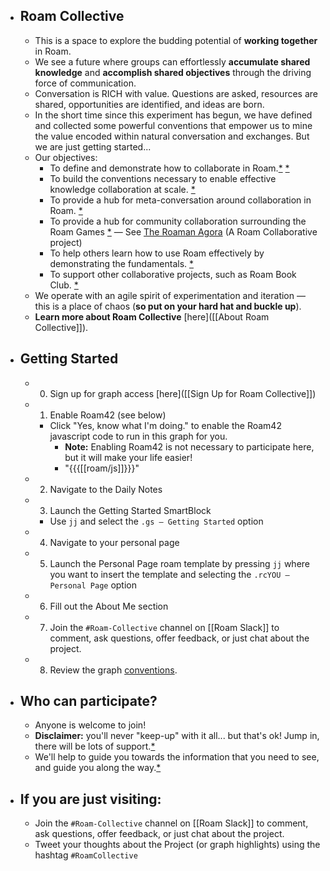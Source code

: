 - ## Roam Collective
    - This is a space to explore the budding potential of **working together** in Roam.
    - We see a future where groups can effortlessly __accumulate shared knowledge__ and __accomplish shared objectives__ through the driving force of communication.
    - Conversation is RICH with value. Questions are asked, resources are shared, opportunities are identified, and ideas are born. 
    - In the short time since this experiment has begun, we have defined and collected some powerful conventions that empower us to mine the value encoded within natural conversation and exchanges. But we are just getting started...
    - Our objectives:
        - To define and demonstrate how to collaborate in Roam.[*](((-VfLPtkvE))) [*](((dunAq0mq-)))
        - To build the conventions necessary to enable effective knowledge collaboration at scale. [*](((Ph6GmvSym)))
        - To provide a hub for meta-conversation around collaboration in Roam. [*](((eANvlBt9C)))
        - To provide a hub for community collaboration surrounding the Roam Games [*](((J3g3yeNQW))) — See [The Roaman Agora](https://roamresearch.com/#/app/The-Roaman-Agora/page/wujSyfjAu) (A Roam Collaborative project)
        - To help others learn how to use Roam effectively by demonstrating the fundamentals.  [*](((atERD5myP)))
        - To support other collaborative projects, such as Roam Book Club. [*](((kpwuAoflN)))
    - We operate with an agile spirit of experimentation and iteration — this is a place of chaos (**so put on your hard hat and buckle up**).
    - __Learn more about Roam Collective__ [here]([[About Roam Collective]]).
- ## Getting Started
    - 0. Sign up for graph access [here]([[Sign Up for Roam Collective]])
    - 1. Enable Roam42 (see below)
        - Click "Yes, know what I'm doing." to enable the Roam42 javascript code to run in this graph for you.
            - **Note:** Enabling Roam42 is not necessary to participate here, but it will make your life easier!
            - "{{{[[roam/js]]}}}"
    - 2. Navigate to the Daily Notes
    - 3. Launch the Getting Started SmartBlock 
        - Use `jj` and select the `.gs — Getting Started` option
    - 4. Navigate to your personal page
    - 5. Launch the Personal Page roam template by pressing `jj` where you want to insert the template and selecting the `.rcYOU — Personal Page` option
    - 6. Fill out the About Me section
    - 7. Join the `#Roam-Collective` channel on [[Roam Slack]] to comment, ask questions, offer feedback, or just chat about the project.
    - 8. Review the graph [conventions]([[Conventions]]). 
- ## Who can participate?
    - Anyone is welcome to join! 
    - **Disclaimer:** you'll never "keep-up" with it all... but that's ok! Jump in, there will be lots of support.[*](((cxgC2_tpw)))
    - We'll help to guide you towards the information that you need to see, and guide you along the way.[*](((DgHTbFGJw)))
- ## If you are just visiting:
    - Join the `#Roam-Collective` channel on [[Roam Slack]] to comment, ask questions, offer feedback, or just chat about the project.
    - Tweet your thoughts about the Project (or graph highlights) using the hashtag `#RoamCollective`
